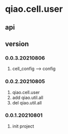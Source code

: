 # qiao.cell.user

## api

## version
### 0.0.3.20210806
1. cell_config --> config

### 0.0.2.20210805
1. qiao.cell.user
2. add qiao.util.all
3. del qiao.util.all

### 0.0.1.20210801
1. init project

